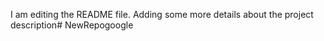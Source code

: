I am editing the README file. Adding some more details about the project description# NewRepogoogle
